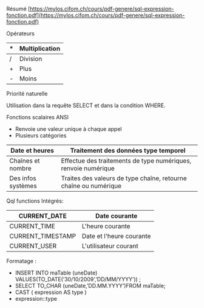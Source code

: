 Résumé [https://mylos.cifom.ch/cours/pdf-genere/sql-expression-fonction.pdf](https://mylos.cifom.ch/cours/pdf-genere/sql-expression-fonction.pdf)

Opérateurs

| *   | Multiplication |
| --- | -------------- |
| /   | Division       |
| +   | Plus           |
| -   | Moins          |

Priorité naturelle

Utilisation dans la requête SELECT et dans la condition WHERE.

Fonctions scalaires ANSI
- Renvoie une valeur unique à chaque appel
- Plusieurs catégories

| Date et heures     | Traitement des données type temporel                             |
| ------------------ | ---------------------------------------------------------------- |
| Chaînes et nombre  | Effectue des traitements de type numériques, renvoie numérique   |
| Des infos systèmes | Traites des valeurs de type chaîne, retourne chaîne ou numérique |

Qql functions Intégrés:

| CURRENT_DATE      | Date courante            |
| ----------------- | ------------------------ |
| CURRENT_TIME      | L'heure courante         |
| CURRENT_TIMESTAMP | Date et l'heure courante |
| CURRENT_USER      | L'utilisateur courant    |
Formatage :
- INSERT INTO maTable (uneDate) VALUES(TO_DATE(’30/10/2009’,’DD/MM/YYYY’)) ;
- SELECT TO_CHAR (uneDate,’DD.MM.YYYY’)FROM maTable;
- CAST ( expression AS type ) 
- expression::type